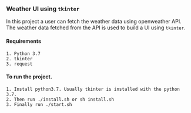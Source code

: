 
### Weather UI using `tkinter`

In this project a user can fetch the weather data using openweather API.
The weather data fetched from the API is used to build a UI using `tkinter`.

#### Requirements
    1. Python 3.7
    2. tkinter
    3. request

#### To run the project. 

    1. Install python3.7. Usually tkinter is installed with the python 3.7.
    2. Then run ./install.sh or sh install.sh
    3. Finally run ./start.sh
